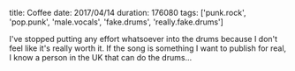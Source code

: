 title: Coffee
date: 2017/04/14
duration: 176080
tags: ['punk.rock', 'pop.punk', 'male.vocals', 'fake.drums', 'really.fake.drums']

I've stopped putting any effort whatsoever into the drums because I don't feel like it's really worth it. If the song is something I want to publish for real, I know a person in the UK that can do the drums...
